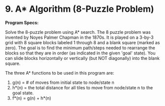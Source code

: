 # 9. A* Algorithm (8-Puzzle Problem)

**Program Specs:**

Solve the 8-puzzle problem using A* search.
The 8 puzzle problem was invented by Noyes Palmer Chapman in the 1870s. It is played on a 3-by-3 grid with 8 square blocks labeled 1 through 8 and a blank square (marked as zero). The goal is to find the minimum path/steps needed to rearrange the blocks so that they are in order (as indicated in the given 'goal' state). You can slide blocks horizontally or vertically (but NOT diagonally) into the blank square.

The three A* functions to be used in this program are:

1. g(n) = # of moves from initial state to node/state n
2. h*(n) = the total distance for all tiles to move from node/state n to the goal state.
3. f*(n) = g(n) + h*(n)

